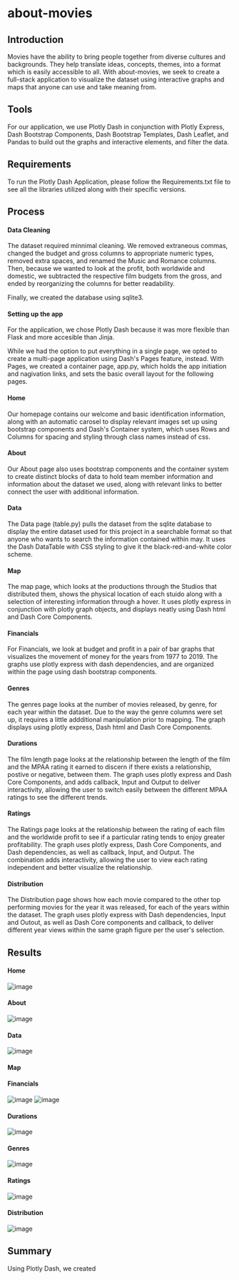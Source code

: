 # about-movies

## Introduction

Movies have the ability to bring people together from diverse cultures and backgrounds. They help translate ideas, concepts, themes, into a format which is easily accessible to all. With about-movies, we seek to create a full-stack application to visualize the dataset using interactive graphs and maps that anyone can use and take meaning from. 

## Tools

For our application, we use Plotly Dash in conjunction with Plotly Express, Dash Bootstrap Components, Dash Bootstrap Templates, Dash Leaflet, and Pandas to build out the graphs and interactive elements, and filter the data. 

## Requirements

To run the Plotly Dash Application, please follow the Requirements.txt file to see all the libraries utilized along with their specific versions.

## Process

#### Data Cleaning
The dataset required minnimal cleaning. We removed extraneous commas, changed the budget and gross columns to appropriate numeric types, removed extra spaces, and renamed the Music and Romance columns. Then, because we wanted to look at the profit, both worldwide and domestic, we subtracted the respective film budgets from the gross, and ended by reorganizing the columns for better readability. 

Finally, we created the database using sqlite3.

#### Setting up the app
For the application, we chose Plotly Dash because it was more flexible than Flask and more accesible than Jinja.

While we had the option to put everything in a single page, we opted to create a multi-page application using Dash's Pages feature, instead. With Pages, we created a container page, app.py, which holds the app initiation and nagivation links, and sets the basic overall layout for the following pages. 

#### Home
Our homepage contains our welcome and basic identification information, along with an automatic carosel to display relevant images set up using bootstrap components and Dash's Container system, which uses Rows and Columns for spacing and styling through class names instead of css. 

#### About
Our About page also uses bootstrap components and the container system to create distinct blocks of data to hold team member information and information about the dataset we used, along with relevant links to better connect the user with additional information.

#### Data
The Data page (table.py) pulls the dataset from the sqlite database to display the entire dataset used for this project in a searchable format so that anyone who wants to search the information contained within may. It uses the Dash DataTable with CSS styling to give it the black-red-and-white color scheme.

#### Map
The map page, which looks at the productions through the Studios that distributed them, shows the physical location of each stuido along with a selection of interesting information through a hover. It uses plotly express in conjunction with plotly graph objects, and displays neatly using Dash html and Dash Core Components. 

#### Financials
For Financials, we look at budget and profit in a pair of bar graphs that visualizes the movement of money for the years from 1977 to 2019. The graphs use plotly express with dash dependencies, and are organized within the page using dash bootstrap components.

#### Genres
The genres page looks at the number of movies released, by genre, for each year within the dataset. Due to the way the genre columns were set up, it requires a little addditional manipulation prior to mapping. The graph displays using plotly express, Dash html and Dash Core Components.

#### Durations
The film length page looks at the relationship between the length of the film and the MPAA rating it earned to discern if there exists a relationship, postive or negative, between them. The graph uses plotly express and Dash Core Components, and adds callback, Input and Output to deliver interactivity, allowing the user to switch easily between the different MPAA ratings to see the different trends.

#### Ratings
The Ratings page looks at the relationship between the rating of each film and the worldwide profit to see if a particular rating tends to enjoy greater profitability. The graph uses plotly express, Dash Core Components, and Dash dependencies, as well as callback, Input, and Output. The combination adds interactivity, allowing the user to view each rating independent and better visualize the relationship.

#### Distribution
The Distribution page shows how each movie compared to the other top performing movies for the year it was released, for each of the years within the dataset. The graph uses plotly express with Dash dependencies, Input and Outout, as well as Dash Core components and callback, to deliver different year views within the same graph figure per the user's selection.   
 
## Results

#### Home

![image](https://github.com/m-coldewe/about-movies/assets/152930492/7ac19f78-1a48-41bd-b21d-5e4694df0a58)

#### About

![image](https://github.com/m-coldewe/about-movies/assets/152930492/4d0ed5c8-6c85-4398-91ee-7228cd5f2f2c)

#### Data

![image](https://github.com/m-coldewe/about-movies/assets/152930492/29df6db9-e022-41bd-ac04-6d0e6c8814ce)

#### Map

#### Financials

![image](https://github.com/m-coldewe/about-movies/assets/152930492/dadd22cd-0fba-481d-a3a0-a4e85d97b22a)
![image](https://github.com/m-coldewe/about-movies/assets/152930492/d198dee1-3b00-49fa-bb8e-7f14be10a95f)

#### Durations

![image](https://github.com/m-coldewe/about-movies/assets/152930492/ea07eed8-6a04-45d8-9e9c-8bb138c10eaa)

#### Genres

![image](https://github.com/m-coldewe/about-movies/assets/152930492/3a628ae5-1d2f-438e-9c70-e87f6aa09f2a)

#### Ratings

![image](https://github.com/m-coldewe/about-movies/assets/152930492/83342c3b-12ff-40ce-b889-81f444251883)

#### Distribution

![image](https://github.com/m-coldewe/about-movies/assets/152930492/f675ef3f-18ec-4491-827d-61b88fdda848)

## Summary
Using Plotly Dash, we created
